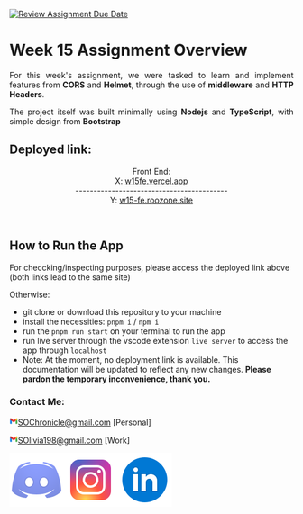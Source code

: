 [![Review Assignment Due Date](https://classroom.github.com/assets/deadline-readme-button-24ddc0f5d75046c5622901739e7c5dd533143b0c8e959d652212380cedb1ea36.svg)](https://classroom.github.com/a/A8ztcAuX)

# Week 15 Assignment Overview

<p align="justify">For this week's assignment, we were tasked to learn and implement features from <b>CORS</b> and <b>Helmet</b>, through the use of <b>middleware</b> and <b>HTTP Headers</b>.</p>

 <p align="justify">The project itself was built minimally using <b>Nodejs</b> and <b>TypeScript</b>, with simple design from <b>Bootstrap</b></p>

## Deployed link: 
<p align="center">
Front End:
<br>
X: <a href="https://w15fe.vercel.app/">w15fe.vercel.app</a> 
<br> ------------------------------------------ <br>
Y: <a href="http://w15-fe.roozone.site/">w15-fe.roozone.site</a>
</p> 
<br>

## How to Run the App
For checcking/inspecting purposes, please access the deployed link above (both links lead to the same site)

Otherwise:
- git clone or download this repository to your machine
- install the necessities: `pnpm i` / `npm i`
- run the `pnpm run start` on your terminal to run the app
- run live server through the vscode extension `live server` to access the app through `localhost`
- Note: At the moment, no deployment link is available. This documentation will be updated to reflect any new changes.
 **Please pardon the temporary inconvenience, thank you.** 

### Contact Me:

<img src="https://raw.githubusercontent.com/RevoU-FSSE-2/week-7-SherinOlivia/3dd7cdf0d5c9fc1828f0dfcac8ef2e9c057902be/assets/gmail-icon.svg" width="15px" background-color="none">[SOChronicle@gmail.com](mailto:SOChronicle@gmail.com) [Personal]

<img src="https://raw.githubusercontent.com/RevoU-FSSE-2/week-7-SherinOlivia/3dd7cdf0d5c9fc1828f0dfcac8ef2e9c057902be/assets/gmail-icon.svg" width="15px" background-color="none">[SOlivia198@gmail.com](mailto:SOlivia198@gmail.com) [Work]

[![Roo-Discord](https://raw.githubusercontent.com/RevoU-FSSE-2/week-5-SherinOlivia/bddf1eca3ee3ad82db2f228095d01912bf9c3de6/assets/MDimgs/icons8-discord.svg)](https://discord.com/users/shxdxr#7539)[![Roo-Instagram](https://raw.githubusercontent.com/RevoU-FSSE-2/week-5-SherinOlivia/bddf1eca3ee3ad82db2f228095d01912bf9c3de6/assets/MDimgs/icons8-instagram.svg)](https://instagram.com/shxdxr?igshid=MzRlODBiNWFlZA==)[![Roo-LinkedIn](https://raw.githubusercontent.com/RevoU-FSSE-2/week-5-SherinOlivia/bddf1eca3ee3ad82db2f228095d01912bf9c3de6/assets/MDimgs/icons8-linkedin-circled.svg)](https://www.linkedin.com/in/sherin-olivia-07311127a/)